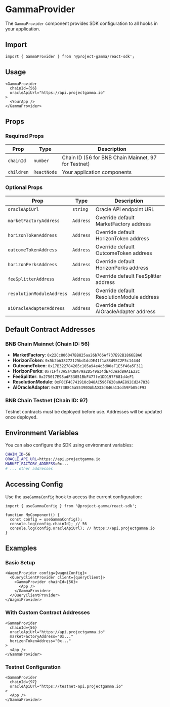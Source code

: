 # GammaProvider

The `GammaProvider` component provides SDK configuration to all hooks in your application.

## Import

```tsx
import { GammaProvider } from '@project-gamma/react-sdk';
```

## Usage

```tsx
<GammaProvider
  chainId={56}
  oracleApiUrl="https://api.projectgamma.io"
>
  <YourApp />
</GammaProvider>
```

## Props

### Required Props

| Prop | Type | Description |
|------|------|-------------|
| `chainId` | `number` | Chain ID (56 for BNB Chain Mainnet, 97 for Testnet) |
| `children` | `ReactNode` | Your application components |

### Optional Props

| Prop | Type | Description |
|------|------|-------------|
| `oracleApiUrl` | `string` | Oracle API endpoint URL |
| `marketFactoryAddress` | `Address` | Override default MarketFactory address |
| `horizonTokenAddress` | `Address` | Override default HorizonToken address |
| `outcomeTokenAddress` | `Address` | Override default OutcomeToken address |
| `horizonPerksAddress` | `Address` | Override default HorizonPerks address |
| `feeSplitterAddress` | `Address` | Override default FeeSplitter address |
| `resolutionModuleAddress` | `Address` | Override default ResolutionModule address |
| `aiOracleAdapterAddress` | `Address` | Override default AIOracleAdapter address |

## Default Contract Addresses

### BNB Chain Mainnet (Chain ID: 56)

- **MarketFactory**: `0x22Cc806047BB825aa26b766Af737E92B1866E8A6`
- **HorizonToken**: `0x5b2bA38272125bd1dcDE41f1a88d98C2F5c14444`
- **OutcomeToken**: `0x17B322784265c105a94e4c3d00aF1E5f46a5F311`
- **HorizonPerks**: `0x71Ff73A5a43B479a2D549a34dE7d3eadB9A1E22C`
- **FeeSplitter**: `0x275017E98adF33051BbF477fe1DD197F681d4eF1`
- **ResolutionModule**: `0xF0CF4C741910cB48AC596F620a0AE892Cd247838`
- **AIOracleAdapter**: `0x8773B8C5a55390DAbAD33dB46a13cd59Fb05cF93`

### BNB Chain Testnet (Chain ID: 97)

Testnet contracts must be deployed before use. Addresses will be updated once deployed.

## Environment Variables

You can also configure the SDK using environment variables:

```bash
CHAIN_ID=56
ORACLE_API_URL=https://api.projectgamma.io
MARKET_FACTORY_ADDRESS=0x...
# ... other addresses
```

## Accessing Config

Use the `useGammaConfig` hook to access the current configuration:

```tsx
import { useGammaConfig } from '@project-gamma/react-sdk';

function MyComponent() {
  const config = useGammaConfig();
  console.log(config.chainId); // 56
  console.log(config.oracleApiUrl); // https://api.projectgamma.io
}
```

## Examples

### Basic Setup

```tsx
<WagmiProvider config={wagmiConfig}>
  <QueryClientProvider client={queryClient}>
    <GammaProvider chainId={56}>
      <App />
    </GammaProvider>
  </QueryClientProvider>
</WagmiProvider>
```

### With Custom Contract Addresses

```tsx
<GammaProvider
  chainId={56}
  oracleApiUrl="https://api.projectgamma.io"
  marketFactoryAddress="0x..."
  horizonTokenAddress="0x..."
>
  <App />
</GammaProvider>
```

### Testnet Configuration

```tsx
<GammaProvider
  chainId={97}
  oracleApiUrl="https://testnet-api.projectgamma.io"
>
  <App />
</GammaProvider>
```

